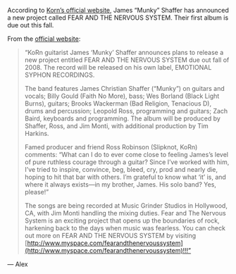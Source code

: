 According to [Korn’s official website](http://www.korn.com), James “Munky” Shaffer has announced a new project called FEAR AND THE NERVOUS SYSTEM. Their first album is due out this fall.

From the [official website](http://www.korn.com):

> “KoRn guitarist James ‘Munky’ Shaffer announces plans to release a new project entitled FEAR AND THE NERVOUS SYSTEM due out fall of 2008. The record will be released on his own label, EMOTIONAL SYPHON RECORDINGS.
> 
> The band features James Christian Shaffer (“Munky”) on guitars and vocals; Billy Gould (Faith No More), bass; Wes Borland (Black Light Burns), guitars; Brooks Wackerman (Bad Religion, Tenacious D), drums and percussion; Leopold Ross, programming and guitars; Zach Baird, keyboards and programming. The album will be produced by Shaffer, Ross, and Jim Monti, with additional production by Tim Harkins.
> 
> Famed producer and friend Ross Robinson (Slipknot, KoRn) comments: “What can I do to ever come close to feeling James’s level of pure ruthless courage through a guitar? Since I’ve worked with him, I’ve tried to inspire, convince, beg, bleed, cry, prod and nearly die, hoping to hit that bar with others. I’m grateful to know what ‘it’ is, and where it always exists—in my brother, James. His solo band? Yes, please!”
> 
> The songs are being recorded at Music Grinder Studios in Hollywood, CA, with Jim Monti handling the mixing duties. Fear and The Nervous System is an exciting project that opens up the boundaries of rock, harkening back to the days when music was fearless. You can check out more on FEAR AND THE NERVOUS SYSTEM by visiting [http://www.myspace.com/fearandthenervoussystem](http://www.myspace.com/fearandthenervoussystem)!!!”

— Alex